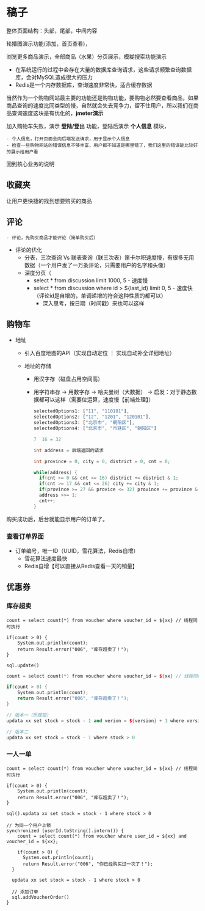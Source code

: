 # 稿子

整体页面结构：头部，尾部，中间内容

轮播图演示功能(添加，首页查看)，

浏览更多商品演示，全部商品（水果）分页展示，模糊搜索功能演示



- 在系统运行的过程中会存在大量的数据库查询请求，这些请求频繁查询数据库，会对MySQL造成很大的压力
- ﻿Redis是一个内存数据库，查询速度非常快，适合缓存数据



当然作为一个购物网站最主要的功能还是购物功能，要购物必然要查看商品，如果商品查询的速度比同类型的慢，自然就会失去竞争力，留不住用户，所以我们在商品查询速度这块是有优化的，**jmeter演示**



加入购物车失败，演示 **登陆/登出** 功能，登陆后演示 **个人信息** 模块，

	- 个人信息，打开页面会向后端发送请求，用于显示个人信息
	- 检查一些购物网站的错误信息不够丰富，用户都不知道是哪里错了，我们这里的错误能比较好的展示给用户看



回到核心业务的说明



## 收藏夹

让用户更快捷的找到想要购买的商品



## 评论

	- 评论，先购买商品才能评论（简单购买后）
 - 评论的优化
   - 分表，三次查询 Vs 联表查询（联三次表）笛卡尔积速度慢，有很多无用数据（一个用户发了一万条评论，只需要用户的名字和头像）
   - 深度分页（
     - select * from discussion limit 1000, 5 - 速度慢
     - select * from discussion where id > ${last_id} limit 0, 5 - 速度快（评论id是自增的，单调递增的符合这种性质的都可以）
       - 深入思考，按日期（时间戳）来也可以这样



## 购物车

- 地址

  - 引入百度地图的API（实现自动定位 ｜ 实现自动补全详细地址）

  - 地址的存储

    - 用汉字存（磁盘占用空间高）

    - 用字符串存 -> 用数字存 -> 哈夫曼树（大数据） -> 启发：对于静态数据都可以这样（需要位运算，速度慢【前端处理】）

      ````js
      selectedOptions1: ["11", "110101"],
      selectedOptions2: ["12", "1201", "120101"],
      selectedOptions3: ["北京市", "朝阳区"],
      selectedOptions4: ["北京市", "市辖区", "朝阳区"]
      
      7  16 = 32
      ````

      ````c++
      int address = 后端返回的请求
      
      int province = 0, city = 0, district = 0, cnt = 0;
      
      while(address) {
      	if(cnt >= 0 && cnt <= 16) district += district & 1;
      	if(cnt >= 17 && cnt <= 26) city += city & 1;
      	if(province >= 27 && provice <= 32) province += province & 1;
      	address >>= 1;
      	cnt++;
      }
      ````

      

购买成功后，后台就能显示用户的订单了。



### 查看订单界面

- 订单编号，唯一ID（UUID，雪花算法，Redis自增）
  - 雪花算法速度最快
  - Redis自增【可以直接从Redis查看一天的销量】



## 优惠券

### 库存超卖

````
count = select count(*) from voucher where voucher_id = ${xx} // 线程同时执行

if(count > 0) {
    System.out.println(count);
    return Result.error("006", "库存超卖了！");
}

sql.update()
````





````c++
count = select count(*) from voucher where voucher_id = ${xx} // 线程同时执行

if(count > 0) {
    System.out.println(count);
    return Result.error("006", "库存超卖了！");
}

// 版本一（乐观锁）
updata xx set stock = stock - 1 and verion = ${version} + 1 where version = ${version} 

// 版本二
updata xx set stock = stock - 1 where stock > 0
````



### 一人一单

````
count = select count(*) from voucher where voucher_id = ${xx} // 线程同时执行

if(count > 0) {
    System.out.println(count);
    return Result.error("006", "库存超卖了！");
}

sql().updata xx set stock = stock - 1 where stock > 0
````

````
// 为同一个用户上锁
synchronized (userId.toString().intern()) {
	count = select count(*) from voucher where user_id = ${xx} and voucher_id = ${xx};
	
	if(count > 0) {
      System.out.println(count);
      return Result.error("006", "你已经购买过一次了！");
  }
  
  updata xx set stock = stock - 1 where stock > 0
  
  // 添加订单
  sql.addVoucherOrder()
}
````